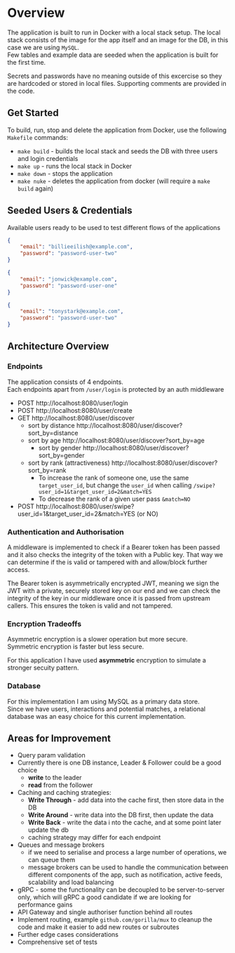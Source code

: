 # Overview

The application is built to run in Docker with a local stack setup.
The local stack consists of the image for the app itself and an image for the DB, in this case we are using `MySQL`.\
Few tables and example data are seeded when the application is built for the first time.

Secrets and passwords have no meaning outside of this excercise so they are hardcoded or stored in local files. Supporting comments are provided in the code.

## Get Started

To build, run, stop and delete the application from Docker, use the following `Makefile` commands:

- `make build` - builds the local stack and seeds the DB with three users and login credentials
- `make up` - runs the local stack in Docker
- `make down` - stops the application
- `make nuke` - deletes the application from docker (will require a `make build` again)

## Seeded Users & Credentials

Available users ready to be used to test different flows of the applications

```json
{
    "email": "billieeilish@example.com",
    "password": "password-user-two"
}

{
    "email": "jonwick@example.com",
    "password": "password-user-one"
}

{
    "email": "tonystark@example.com",
    "password": "password-user-two"
}
```

## Architecture Overview

### Endpoints

The application consists of 4 endpoints. \
Each endpoints apart from `/user/login` is protected by an auth middleware

- POST http://localhost:8080/user/login
- POST http://localhost:8080/user/create
- GET http://localhost:8080/user/discover
  - sort by distance http://localhost:8080/user/discover?sort_by=distance
  - sort by age http://localhost:8080/user/discover?sort_by=age
    - sort by gender http://localhost:8080/user/discover?sort_by=gender
  - sort by rank (attractiveness) http://localhost:8080/user/discover?sort_by=rank
    - To increase the rank of someone one, use the same `target_user_id`, but change the `user_id` when calling `/swipe?user_id=1&target_user_id=2&match=YES`
    - To decrease the rank of a given user pass `&match=NO`
- POST http://localhost:8080/user/swipe?user_id=1&target_user_id=2&match=YES (or NO)

### Authentication and Authorisation

A middleware is implemented to check if a Bearer token has been passed and it also checks the integrity of the token with a Public key. That way we can determine if the is valid or tampered with and allow/block further access.

The Bearer token is asymmetrically encrypted JWT, meaning we sign the JWT with a private, securely stored key on our end and we can check the integrity of the key in our middleware once it is passed from upstream callers. This ensures the token is valid and not tampered.

### Encryption Tradeoffs

Asymmetric encryption is a slower operation but more secure.\
Symmetric encryption is faster but less secure.

For this application I have used **asymmetric** encryption to simulate a stronger secuity pattern.

### Database

For this implementation I am using MySQL as a primary data store.\
Since we have users, interactions and potential matches, a relational database was an easy choice for this current implementation.

## Areas for Improvement

- Query param validation
- Currently there is one DB instance, Leader & Follower could be a good choice
  - **write** to the leader
  - **read** from the follower
- Caching and caching strategies:
  - **Write Through** - add data into the cache first, then store data in the DB
  - **Write Around** - write data into the DB first, then update the data
  - **Write Back** - write the data i nto the cache, and at some point later update the db
  - caching strategy may differ for each endpoint
- Queues and message brokers
  - if we need to serialise and process a large number of operations, we can queue them
  - message brokers can be used to handle the communication between different components of the app, such as notification, active feeds, scalability and load balancing
- gRPC - some the functionality can be decoupled to be server-to-server only, which will gRPC a good candidate if we are looking for performance gains
- API Gateway and single authoriser function behind all routes
- Implement routing, example `github.com/gorilla/mux` to cleanup the code and make it easier to add new routes or subroutes
- Further edge cases considerations
- Comprehensive set of tests
